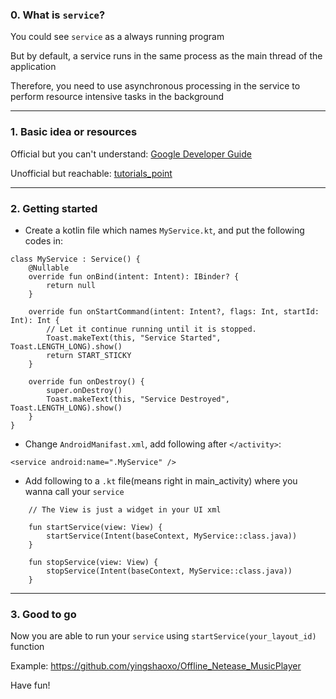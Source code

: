 ### 0. What is `service`?
You could see `service` as a always running program

But by default, a service runs in the same process as the main thread of the application

Therefore, you need to use asynchronous processing in the service to perform resource intensive tasks in the background
___

### 1. Basic idea or resources
Official but you can't understand: [Google Developer Guide](https://developer.android.com/training/run-background-service/create-service.html)

Unofficial but reachable: [tutorials_point](https://www.tutorialspoint.com/android/android_services.htm)
___

### 2. Getting started
+ Create a kotlin file which names `MyService.kt`, and put the following codes in:
```
class MyService : Service() {
    @Nullable
    override fun onBind(intent: Intent): IBinder? {
        return null
    }

    override fun onStartCommand(intent: Intent?, flags: Int, startId: Int): Int {
        // Let it continue running until it is stopped.
        Toast.makeText(this, "Service Started", Toast.LENGTH_LONG).show()
        return START_STICKY
    }

    override fun onDestroy() {
        super.onDestroy()
        Toast.makeText(this, "Service Destroyed", Toast.LENGTH_LONG).show()
    }
}
```

+ Change `AndroidManifast.xml`, add following after `</activity>`:
```
<service android:name=".MyService" />
```

+ Add following to a `.kt` file(means right in main_activity) where you wanna call your `service`
```
    // The View is just a widget in your UI xml

    fun startService(view: View) {
        startService(Intent(baseContext, MyService::class.java))
    }

    fun stopService(view: View) {
        stopService(Intent(baseContext, MyService::class.java))
    }
```
___

### 3. Good to go
Now you are able to run your `service` using `startService(your_layout_id)` function

Example: https://github.com/yingshaoxo/Offline_Netease_MusicPlayer

Have fun!
